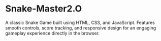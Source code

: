 # Snake-Master2.O
A classic Snake Game built using HTML, CSS, and JavaScript. Features smooth controls, score tracking, and responsive design for an engaging gameplay experience directly in the browser.
